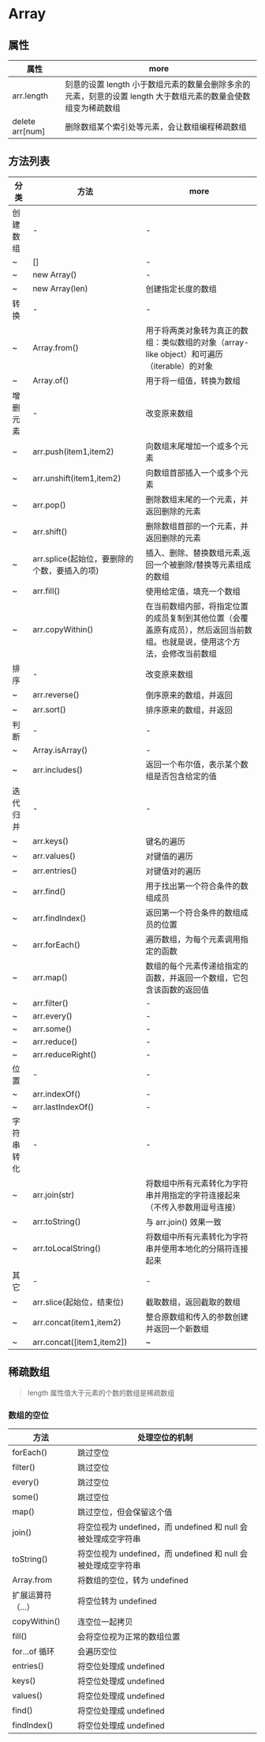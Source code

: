 # Array

## 属性

| 属性            | more                                                                                                           |
| --------------- | -------------------------------------------------------------------------------------------------------------- |
| arr.length      | 刻意的设置 length 小于数组元素的数量会删除多余的元素，刻意的设置 length 大于数组元素的数量会使数组变为稀疏数组 |
| delete arr[num] | 删除数组某个索引处等元素，会让数组编程稀疏数组                                                                 |

## 方法列表

| 分类       | 方法                                         | more                                                                                                                       |
| ---------- | -------------------------------------------- | -------------------------------------------------------------------------------------------------------------------------- |
| 创建数组   | -                                            | -                                                                                                                          |
| ~          | []                                           | -                                                                                                                          |
| ~          | new Array()                                  | -                                                                                                                          |
| ~          | new Array(len)                               | 创建指定长度的数组                                                                                                         |
| 转换       | -                                            | -                                                                                                                          |
| ~          | Array.from()                                 | 用于将两类对象转为真正的数组：类似数组的对象（array-like object）和可遍历（iterable）的对象                                |
| ~          | Array.of()                                   | 用于将一组值，转换为数组                                                                                                   |
| 增删元素   | -                                            | 改变原来数组                                                                                                               |
| ~          | arr.push(item1,item2)                        | 向数组末尾增加一个或多个元素                                                                                               |
| ~          | arr.unshift(item1,item2)                     | 向数组首部插入一个或多个元素                                                                                               |
| ~          | arr.pop()                                    | 删除数组末尾的一个元素，并返回删除的元素                                                                                   |
| ~          | arr.shift()                                  | 删除数组首部的一个元素，并返回删除的元素                                                                                   |
| ~          | arr.splice(起始位，要删除的个数，要插入的项) | 插入、删除、替换数组元素,返回一个被删除/替换等元素组成的数组                                                               |
| ~          | arr.fill()                                   | 使用给定值，填充一个数组                                                                                                   |
| ~          | arr.copyWithin()                             | 在当前数组内部，将指定位置的成员复制到其他位置（会覆盖原有成员），然后返回当前数组。也就是说，使用这个方法，会修改当前数组 |
| 排序       | -                                            | 改变原来数组                                                                                                               |
| ~          | arr.reverse()                                | 倒序原来的数组，并返回                                                                                                     |
| ~          | arr.sort()                                   | 排序原来的数组，并返回                                                                                                     |
| 判断       | -                                            | -                                                                                                                          |
| ~          | Array.isArray()                              | -                                                                                                                          |
| ~          | arr.includes()                               | 返回一个布尔值，表示某个数组是否包含给定的值                                                                               |
| 迭代归并   | -                                            | -                                                                                                                          |
| ~          | arr.keys()                                   | 键名的遍历                                                                                                                 |
| ~          | arr.values()                                 | 对键值的遍历                                                                                                               |
| ~          | arr.entries()                                | 对键值对的遍历                                                                                                             |
| ~          | arr.find()                                   | 用于找出第一个符合条件的数组成员                                                                                           |
| ~          | arr.findIndex()                              | 返回第一个符合条件的数组成员的位置                                                                                         |
| ~          | arr.forEach()                                | 遍历数组，为每个元素调用指定的函数                                                                                         |
| ~          | arr.map()                                    | 数组的每个元素传递给指定的函数，并返回一个数组，它包含该函数的返回值                                                       |
| ~          | arr.filter()                                 | -                                                                                                                          |
| ~          | arr.every()                                  | -                                                                                                                          |
| ~          | arr.some()                                   | -                                                                                                                          |
| ~          | arr.reduce()                                 | -                                                                                                                          |
| ~          | arr.reduceRight()                            | -                                                                                                                          |
| 位置       | -                                            | -                                                                                                                          |
| ~          | arr.indexOf()                                | -                                                                                                                          |
| ~          | arr.lastIndexOf()                            | -                                                                                                                          |
| 字符串转化 | -                                            | -                                                                                                                          |
| ~          | arr.join(str)                                | 将数组中所有元素转化为字符串并用指定的字符连接起来（不传入参数用逗号连接）                                                 |
| ~          | arr.toString()                               | 与 arr.join() 效果一致                                                                                                     |
| ~          | arr.toLocalString()                          | 将数组中所有元素转化为字符串并使用本地化的分隔符连接起来                                                                   |
| 其它       | -                                            | -                                                                                                                          |
| ~          | arr.slice(起始位，结束位)                    | 截取数组，返回截取的数组                                                                                                   |
| ~          | arr.concat(item1,item2)                      | 整合原数组和传入的参数创建并返回一个新数组                                                                                 |
| ~          | arr.concat([item1,item2])                    | ~                                                                                                                          |

## 稀疏数组

> length 属性值大于元素的个数的数组是稀疏数组

### 数组的空位

| 方法              | 处理空位的机制                                                |
| ----------------- | ------------------------------------------------------------- |
| forEach()         | 跳过空位                                                      |
| filter()          | 跳过空位                                                      |
| every()           | 跳过空位                                                      |
| some()            | 跳过空位                                                      |
| map()             | 跳过空位，但会保留这个值                                      |
| join()            | 将空位视为 undefined，而 undefined 和 null 会被处理成空字符串 |
| toString()        | 将空位视为 undefined，而 undefined 和 null 会被处理成空字符串 |
| Array.from        | 将数组的空位，转为 undefined                                  |
| 扩展运算符（...） | 将空位转为 undefined                                          |
| copyWithin()      | 连空位一起拷贝                                                |
| fill()            | 会将空位视为正常的数组位置                                    |
| for...of 循环     | 会遍历空位                                                    |
| entries()         | 将空位处理成 undefined                                        |
| keys()            | 将空位处理成 undefined                                        |
| values()          | 将空位处理成 undefined                                        |
| find()            | 将空位处理成 undefined                                        |
| findIndex()       | 将空位处理成 undefined                                        |

